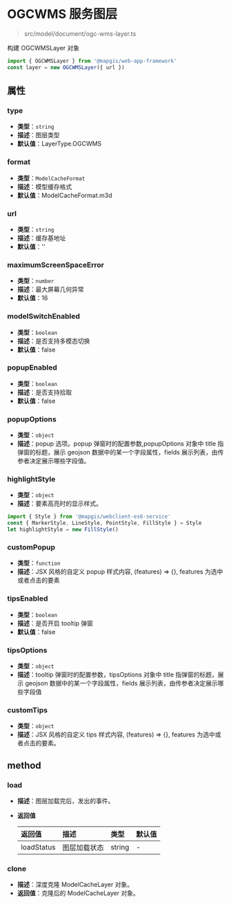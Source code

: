 # OGCWMS 服务图层

> src/model/document/ogc-wms-layer.ts

构建 OGCWMSLayer 对象

```js
import { OGCWMSLayer } from '@mapgis/web-app-framework'
const layer = new OGCWMSLayer({ url })
```

## 属性

### type

- **类型**：`string`
- **描述**：图层类型
- **默认值**：LayerType.OGCWMS

### format

- **类型**：`ModelCacheFormat`
- **描述**：模型缓存格式
- **默认值**：ModelCacheFormat.m3d

### url

- **类型**：`string`
- **描述**：缓存基地址
- **默认值**：''

### maximumScreenSpaceError

- **类型**：`number`
- **描述**：最大屏幕几何异常
- **默认值**：16

### modelSwitchEnabled

- **类型**：`boolean`
- **描述**：是否支持多模态切换
- **默认值**：false

### popupEnabled

- **类型**：`boolean`
- **描述**：是否支持拾取
- **默认值**：false

### popupOptions

- **类型**：`object`
- **描述**：popup 选项。popup 弹窗时的配置参数,popupOptions 对象中 title 指弹窗的标题，展示 geojson 数据中的某一个字段属性，fields 展示列表，由传参者决定展示哪些字段值。

### highlightStyle

- **类型**：`object`
- **描述**：要素高亮时的显示样式。

```js
import { Style } from '@mapgis/webclient-es6-service'
const { MarkerStyle, LineStyle, PointStyle, FillStyle } = Style
let highlightStyle = new FillStyle()
```

### customPopup

- **类型**：`function`
- **描述**：JSX 风格的自定义 popup 样式内容, (features) => {}, features 为选中或者点击的要素

### tipsEnabled

- **类型**：`boolean`
- **描述**：是否开启 tooltip 弹窗
- **默认值**：false

### tipsOptions

- **类型**：`object`
- **描述**：tooltip 弹窗时的配置参数，tipsOptions 对象中 title 指弹窗的标题，展示 geojson 数据中的某一个字段属性，fields 展示列表，由传参者决定展示哪些字段值

### customTips

- **类型**：`object`
- **描述**：JSX 风格的自定义 tips 样式内容, (features) => {}, features 为选中或者点击的要素。

## method

### load

- **描述**：图层加载完后，发出的事件。
- **返回值**

  | 返回值     | 描述         | 类型   | 默认值 |
  | :--------- | :----------- | :----- | :----- |
  | loadStatus | 图层加载状态 | string | -      |

### clone

- **描述**：深度克隆 ModelCacheLayer 对象。
- **返回值**：克隆后的 ModelCacheLayer 对象。
